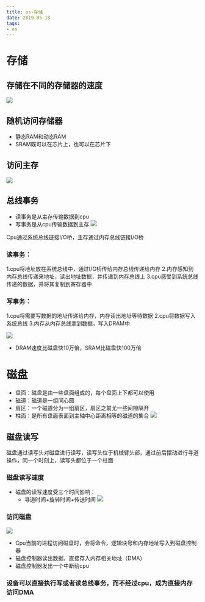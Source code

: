 ```yaml
--- 
title: os-存储 
date: 2019-05-18
tags: 
- os 
---
```

# 存储
## 存储在不同的存储器的速度
![](https://cdn.jsdelivr.net/gh/nber1994/fu0k@master/uPic/20181128203450495_60884375.png)

## 随机访问存储器
- 静态RAM和动态RAM
- SRAM既可以在芯片上，也可以在芯片下

## 访问主存
![](https://cdn.jsdelivr.net/gh/nber1994/fu0k@master/uPic/20181128203655318_1343952728.png)

## 总线事务
- 读事务是从主存传输数据到cpu
- 写事务是从cpu传输数据到主存
 ![](https://cdn.jsdelivr.net/gh/nber1994/fu0k@master/uPic/20190517154854475_1780130651.png)

Cpu通过系统总线链接I/O桥，主存通过内存总线链接I/O桥

### 读事务：
1.cpu将地址放在系统总线中，通过I/O桥传给内存总线传递给内存
2.内存感知到内存总线传递来地址，读出地址数据，并传递到内存总线上
3.cpu感受到系统总线传递的数据，并将其复制到寄存器中

### 写事务：
1.cpu将需要写数据的地址传递给内存，内存读出地址等待数据
2.cpu将数据写入系统总线
3.内存从内存总线拿到数据，写入DRAM中

![](https://cdn.jsdelivr.net/gh/nber1994/fu0k@master/uPic/20190517154944779_2061165000.png)

* DRAM速度比磁盘快10万倍，SRAM比磁盘快100万倍

# 磁盘
* 盘面：磁盘是由一些盘面组成的，每个盘面上下都可以使用
* 磁道：磁道是一组同心圆
* 扇区：一个磁道分为一组扇区，扇区之前尤一些间隙隔开
* 柱面：是所有盘面表面到主轴中心距离相等的磁道的集合
![](https://cdn.jsdelivr.net/gh/nber1994/fu0k@master/uPic/20190517155007701_941445243.png)

## 磁盘读写
磁盘通过读写头对磁盘进行读写，读写头位于机械臂头部，通过前后摆动进行寻道操作，同一个时刻上，读写头都位于一个柱面

### 磁盘读写速度
* 磁盘的读写速度受三个时间影响：
    * 寻道时间+旋转时间+传送时间
![](https://cdn.jsdelivr.net/gh/nber1994/fu0k@master/uPic/20190517155034990_356474447.png)

### 访问磁盘
![](https://cdn.jsdelivr.net/gh/nber1994/fu0k@master/uPic/20190517155103305_1934139246.png)

* Cpu当前的进程访问磁盘时，会将命令，逻辑块号和内存地址写入到磁盘控制器
* 磁盘控制器读出数据，直接存入内存相关地址（DMA）
* 磁盘控制器发出一个中断给cpu

### 设备可以直接执行写或者读总线事务，而不经过cpu，成为直接内存访问DMA

